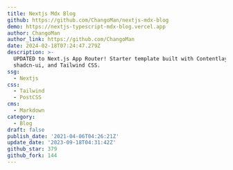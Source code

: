 ```yaml
---
title: Nextjs Mdx Blog
github: https://github.com/ChangoMan/nextjs-mdx-blog
demo: https://nextjs-typescript-mdx-blog.vercel.app
author: ChangoMan
author_link: https://github.com/ChangoMan
date: 2024-02-18T07:24:47.279Z
description: >-
  UPDATED to Next.js App Router! Starter template built with Contentlayer, MDX,
  shadcn-ui, and Tailwind CSS.
ssg:
  - Nextjs
css:
  - Tailwind
  - PostCSS
cms:
  - Markdown
category:
  - Blog
draft: false
publish_date: '2021-04-06T04:26:21Z'
update_date: '2023-09-18T04:31:42Z'
github_star: 379
github_fork: 144
---
```

